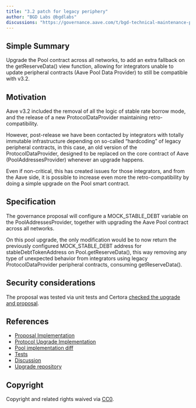 ```yaml
---
title: "3.2 patch for legacy periphery"
author: "BGD Labs @bgdlabs"
discussions: "https://governance.aave.com/t/bgd-technical-maintenance-proposals/15274/45"
---
```


## Simple Summary

Upgrade the Pool contract across all networks, to add an extra fallback on the getReserveData() view function, allowing for integrators unable to update peripheral contracts (Aave Pool Data Provider) to still be compatible with v3.2.

## Motivation

Aave v3.2 included the removal of all the logic of stable rate borrow mode, and the release of a new ProtocolDataProvider maintaining retro-compatibility.

However, post-release we have been contacted by integrators with totally immutable infrastructure depending on so-called “hardcoding” of legacy peripheral contracts, in this case, an old version of the ProtocolDataProvider, designed to be replaced on the core contract of Aave (PoolAddressesProvider) whenever an upgrade happens.

Even if non-critical, this has created issues for those integrators, and from the Aave side, it is possible to increase even more the retro-compatibility by doing a simple upgrade on the Pool smart contract.

## Specification

The governance proposal will configure a MOCK_STABLE_DEBT variable on the PoolAddressesProvider, together with upgrading the Aave Pool contract across all networks.

On this pool upgrade, the only modification would be to now return the previously configured MOCK_STABLE_DEBT address for stableDebtTokenAddress on Pool.getReserveData(), this way removing any type of unexpected behavior from integrators using legacy ProtocolDataProvider peripheral contracts, consuming getReserveData().

## Security considerations

The proposal was tested via unit tests and Certora [checked the upgrade and proposal](https://governance.aave.com/t/bgd-technical-maintenance-proposals/15274/46).

## References

- [Proposal Implementation](https://github.com/bgd-labs/protocol-v3.2-pdp-patch/blob/main/src/contracts/UpgradePayload.sol)
- [Protocol Upgrade Implementation](https://github.com/aave-dao/aave-v3-origin/pull/64)
- [Pool implementation diff](https://github.com/bgd-labs/protocol-v3.2-pdp-patch/blob/main/diffs/1_poolImpl_0x1f64488c2C4686771dafA75915274d27878B667a_0xeF434E4573b90b6ECd4a00f4888381e4D0CC5Ccd.diff)
- [Tests](https://github.com/bgd-labs/protocol-v3.2-pdp-patch/tree/main/tests)
- [Discussion](https://governance.aave.com/t/bgd-technical-maintenance-proposals/15274/45)
- [Upgrade repository](https://github.com/bgd-labs/protocol-v3.2-pdp-patch)

## Copyright

Copyright and related rights waived via [CC0](https://creativecommons.org/publicdomain/zero/1.0/).
